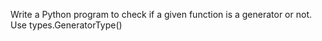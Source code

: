 Write a Python program to check if a given function is a generator or not. Use types.GeneratorType()